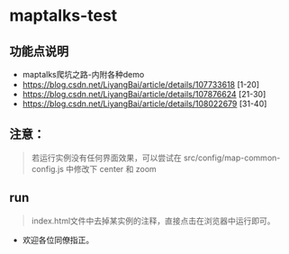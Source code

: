 # maptalks-test

## 功能点说明
+ maptalks爬坑之路-内附各种demo
+ https://blog.csdn.net/LiyangBai/article/details/107733618   [1-20]
+ https://blog.csdn.net/LiyangBai/article/details/107876624   [21-30]
+ https://blog.csdn.net/LiyangBai/article/details/108022679   [31-40]

## 注意：
> 若运行实例没有任何界面效果，可以尝试在 src/config/map-common-config.js 中修改下 center 和 zoom

## run
> index.html文件中去掉某实例的注释，直接点击在浏览器中运行即可。

+ 欢迎各位同僚指正。
